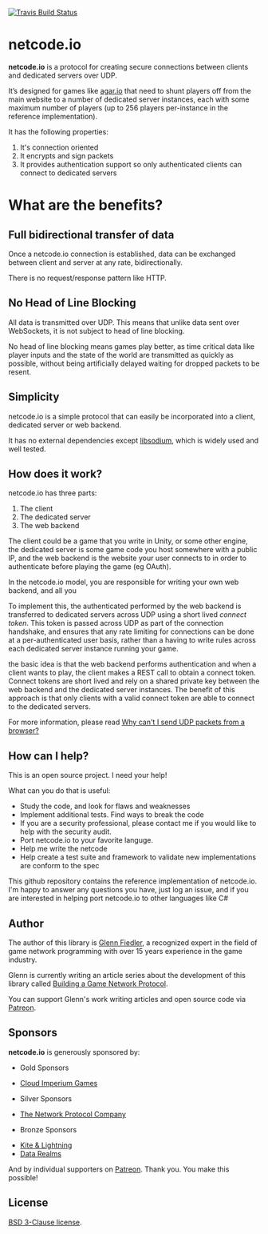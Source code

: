 [![Travis Build Status](https://travis-ci.org/networkprotocol/netcode.io.svg?branch=master)](https://travis-ci.org/networkprotocol/netcode.io)

# netcode.io

**netcode.io** is a protocol for creating secure connections between clients and dedicated servers over UDP.

It’s designed for games like [agar.io](http://agar.io) that need to shunt players off from the main website to a number of dedicated server instances, each with some maximum number of players (up to 256 players per-instance in the reference implementation). 

It has the following properties:

1. It's connection oriented
2. It encrypts and sign packets
3. It provides authentication support so only authenticated clients can connect to dedicated servers

# What are the benefits?

## Full bidirectional transfer of data

Once a netcode.io connection is established, data can be exchanged between client and server at any rate, bidirectionally.

There is no request/response pattern like HTTP.

## No Head of Line Blocking

All data is transmitted over UDP. This means that unlike data sent over WebSockets, it is not subject to head of line blocking.

No head of line blocking means games play better, as time critical data like player inputs and the state of the world are transmitted as quickly as possible, without being artificially delayed waiting for dropped packets to be resent.

## Simplicity

netcode.io is a simple protocol that can easily be incorporated into a client, dedicated server or web backend.

It has no external dependencies except [libsodium](http://www.libsodium.org), which is widely used and well tested.

## How does it work?

netcode.io has three parts:

1. The client
2. The dedicated server
3. The web backend

The client could be a game that you write in Unity, or some other engine, the dedicated server is some game code you host somewhere with a public IP, and the web backend is the website your user connects to in order to authenticate before playing the game (eg OAuth).

In the netcode.io model, you are responsible for writing your own web backend, and all you 

To implement this, the authenticated performed by the web backend is transferred to dedicated servers across UDP using a short lived _connect token_. This token is passed across UDP as part of the connection handshake, and ensures that any rate limiting for connections can be done at a per-authenticated user basis, rather than a having to write rules across each dedicated server instance running your game.


the basic idea is that the web backend performs authentication and when a client wants to play, the client makes a REST call to obtain a connect token. Connect tokens are short lived and rely on a shared private key between the web backend and the dedicated server instances. The benefit of this approach is that only clients with a valid connect token are able to connect to the dedicated servers.

For more information, please read [Why can't I send UDP packets from a browser?](http://173.255.195.190/gafferongames/post/why_cant_i_send_udp_packets_from_a_browser/)

## How can I help?

This is an open source project. I need your help!

What can you do that is useful:

* Study the code, and look for flaws and weaknesses
* Implement additional tests. Find ways to break the code
* If you are a security professional, please contact me if you would like to help with the security audit.
* Port netcode.io to your favorite languge.
* Help me write the netcode
* Help create a test suite and framework to validate new implementations are conform to the spec

This github repository contains the reference implementation of netcode.io. I'm happy to answer any questions you have, just log an issue, and if you are interested in helping port netcode.io to other languages like C#

## Author

The author of this library is [Glenn Fiedler](https://www.linkedin.com/in/glennfiedler), a recognized expert in the field of game network programming with over 15 years experience in the game industry.

Glenn is currently writing an article series about the development of this library called [Building a Game Network Protocol](http://gafferongames.com/2016/05/10/building-a-game-network-protocol/).

You can support Glenn's work writing articles and open source code via [Patreon](http://www.patreon.com/gafferongames).

## Sponsors

**netcode.io** is generously sponsored by:

* Gold Sponsors
 - [Cloud Imperium Games](https://cloudimperiumgames.com)
 
* Silver Sponsors
 - [The Network Protocol Company](http://www.thenetworkprotocolcompany.com)

* Bronze Sponsors
 - [Kite & Lightning](http://kiteandlightning.la/)
 - [Data Realms](http://datarealms.com)
 
And by individual supporters on [Patreon](http://www.patreon.com/gafferongames). Thank you. You make this possible!

## License

[BSD 3-Clause license](https://opensource.org/licenses/BSD-3-Clause).
